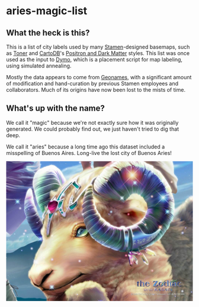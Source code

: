 aries-magic-list
================

What the heck is this?
---
This is a list of city labels used by many [Stamen](http://stamen.com)-designed basemaps, such as [Toner](http://maps.stamen.com/toner) and [CartoDB](http://cartodb.com)'s [Positron and Dark Matter](http://cartodb.com/basemaps) styles. This list was once used as the input to [Dymo](https://github.com/migurski/dymo), which is a placement script for map labeling, using simulated annealing.

Mostly the data appears to come from [Geonames](http://geonames.org), with a significant amount of modification and hand-curation by previous Stamen employees and collaborators. Much of its origins have now been lost to the mists of time.

What's up with the name?
---
We call it "magic" because we're not exactly sure how it was originally generated. We could probably find out, we just haven't tried to dig that deep.

We call it "aries" because a long time ago this dataset included a misspelling of Buenos Aires. Long-live the lost city of Buenos Aries!

![Project Aries](Aries-Zodiac-Wallpaper-HD-4.jpg?raw=true)
